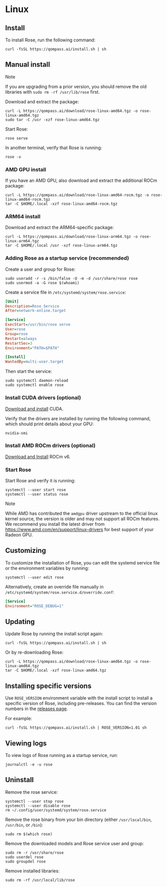 # Linux

## Install

To install Rose, run the following command:

```shell
curl -fsSL https://qompass.ai/install.sh | sh
```

## Manual install

> [!NOTE]
> If you are upgrading from a prior version, you should remove the old libraries with `sudo rm -rf /usr/lib/rose` first.

Download and extract the package:

```shell
curl -L https://qompass.ai/download/rose-linux-amd64.tgz -o rose-linux-amd64.tgz
sudo tar -C /usr -xzf rose-linux-amd64.tgz
```

Start Rose:

```shell
rose serve
```

In another terminal, verify that Rose is running:

```shell
rose -v
```

### AMD GPU install

If you have an AMD GPU, also download and extract the additional ROCm package:

```shell
curl -L https://qompass.ai/download/rose-linux-amd64-rocm.tgz -o rose-linux-amd64-rocm.tgz
tar -C $HOME/.local -xzf rose-linux-amd64-rocm.tgz

```

### ARM64 install

Download and extract the ARM64-specific package:

```shell
curl -L https://qompass.ai/download/rose-linux-arm64.tgz -o rose-linux-arm64.tgz
tar -C $HOME/.local /usr -xzf rose-linux-arm64.tgz
```

### Adding Rose as a startup service (recommended)

Create a user and group for Rose:

```shell
sudo useradd -r -s /bin/false -U -m -d /usr/share/rose rose
sudo usermod -a -G rose $(whoami)
```

Create a service file in `/etc/systemd/system/rose.service`:

```ini
[Unit]
Description=Rose Service
After=network-online.target

[Service]
ExecStart=/usr/bin/rose serve
User=rose
Group=rose
Restart=always
RestartSec=3
Environment="PATH=$PATH"

[Install]
WantedBy=multi-user.target
```

Then start the service:

```shell
sudo systemctl daemon-reload
sudo systemctl enable rose
```

### Install CUDA drivers (optional)

[Download and install](https://developer.nvidia.com/cuda-downloads) CUDA.

Verify that the drivers are installed by running the following command, which should print details about your GPU:

```shell
nvidia-smi
```

### Install AMD ROCm drivers (optional)

[Download and Install](https://rocm.docs.amd.com/projects/install-on-linux/en/latest/tutorial/quick-start.html) ROCm v6.

### Start Rose

Start Rose and verify it is running:

```shell
systemctl --user start rose
systemctl --user status rose
```

> [!NOTE]
> While AMD has contributed the `amdgpu` driver upstream to the official linux
> kernel source, the version is older and may not support all ROCm features. We
> recommend you install the latest driver from
> https://www.amd.com/en/support/linux-drivers for best support of your Radeon
> GPU.

## Customizing

To customize the installation of Rose, you can edit the systemd service file or the environment variables by running:

```shell
systemctl --user edit rose
```

Alternatively, create an override file manually in `/etc/systemd/system/rose.service.d/override.conf`:

```ini
[Service]
Environment="ROSE_DEBUG=1"
```

## Updating

Update Rose by running the install script again:

```shell
curl -fsSL https://qompass.ai/install.sh | sh
```

Or by re-downloading Rose:

```shell
curl -L https://qompass.ai/download/rose-linux-amd64.tgz -o rose-linux-amd64.tgz
tar -C $HOME/.local -xzf rose-linux-amd64.tgz
```

## Installing specific versions

Use `ROSE_VERSION` environment variable with the install script to install a specific version of Rose, including pre-releases. You can find the version numbers in the [releases page](https://github.com/qompassai/rose/releases).

For example:

```shell
curl -fsSL https://qompass.ai/install.sh | ROSE_VERSION=1.01 sh
```

## Viewing logs

To view logs of Rose running as a startup service, run:

```shell
journalctl -e -u rose
```

## Uninstall

Remove the rose service:

```shell
systemctl --user stop rose
systemctl --user disable rose
rm ~/.config/user/systemd/system/rose.service
```

Remove the rose binary from your bin directory (either `/usr/local/bin`, `/usr/bin`, or `/bin`):

```shell
sudo rm $(which rose)
```

Remove the downloaded models and Rose service user and group:

```shell
sudo rm -r /usr/share/rose
sudo userdel rose
sudo groupdel rose
```

Remove installed libraries:

```shell
sudo rm -rf /usr/local/lib/rose
```
